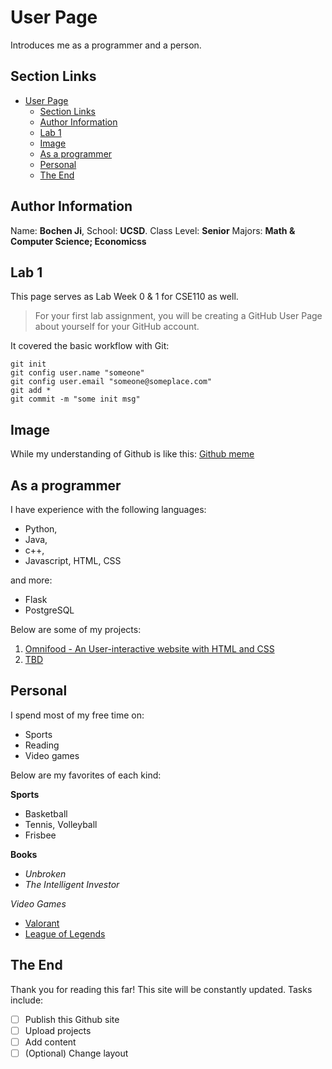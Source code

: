 # User Page
Introduces me as a programmer and a person.

## Section Links
- [User Page](#user-page)
  - [Section Links](#section-links)
  - [Author Information](#author-information)
  - [Lab 1](#lab-1)
  - [Image](#image)
  - [As a programmer](#as-a-programmer)
  - [Personal](#personal)
  - [The End](#the-end)

## Author Information
Name: **Bochen Ji**, School: **UCSD**. Class Level: **Senior** Majors: **Math & Computer Science; Economicss**

## Lab 1 
This page serves as Lab Week 0 & 1 for CSE110 as well.
>For your first lab assignment, you will be creating a GitHub User Page about yourself for your GitHub account.

It covered the basic workflow with Git:
```
git init
git config user.name "someone"
git config user.email "someone@someplace.com"
git add *
git commit -m "some init msg"
```

## Image
While my understanding of Github is like this:
[Github meme](githubmeme.jpg)

## As a programmer
I have experience with the following languages: 
- Python, 
- Java, 
- c++, 
- Javascript, HTML, CSS

and more:
- Flask
- PostgreSQL

Below are some of my projects:
1. [Omnifood - An User-interactive website with HTML and CSS](https://omnifood-samji.netlify.app/)
2. [TBD]() 

## Personal
I spend most of my free time on:
- Sports
- Reading
- Video games

Below are my favorites of each kind:

**Sports** 
- Basketball
- Tennis, Volleyball
- Frisbee

**Books** 
- *Unbroken*
- *The Intelligent Investor*

*Video Games*
- [Valorant](https://playvalorant.com/en-us/)
- [League of Legends](https://signup.leagueoflegends.com/en-us/signup/index#/)

## The End
Thank you for reading this far! This site will be constantly updated. Tasks include:
- [ ] Publish this Github site
- [ ] Upload projects
- [ ] Add content
- [ ] (Optional) Change layout 
